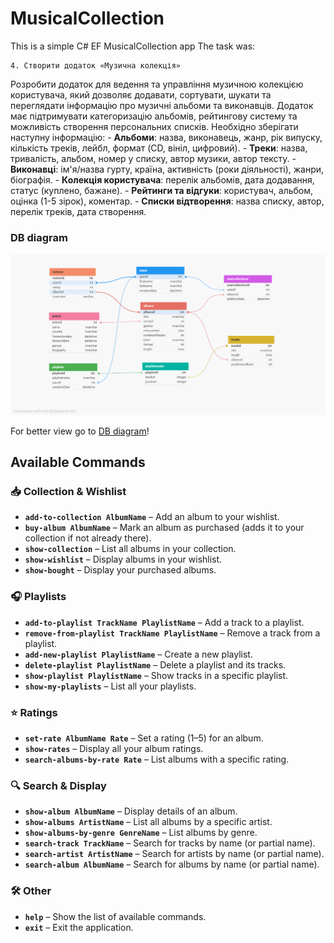 ﻿# MusicalCollection

This is a simple C# EF MusicalCollection app
The task was:

	4. Створити додаток «Музична колекція»
Розробити додаток для ведення та управління музичною колекцією користувача, який
дозволяє додавати, сортувати, шукати та переглядати інформацію про музичні альбоми та
виконавців. Додаток має підтримувати категоризацію альбомів, рейтингову систему та
можливість створення персональних списків.
Необхідно зберігати наступну інформацію:
	- **Альбоми**: назва, виконавець, жанр, рік випуску, кількість треків, лейбл, формат (CD,
вініл, цифровий).
	- **Треки**: назва, тривалість, альбом, номер у списку, автор музики, автор тексту.
	- **Виконавці**: ім'я/назва гурту, країна, активність (роки діяльності), жанри, біографія.
	- **Колекція користувача**: перелік альбомів, дата додавання, статус (куплено, бажане).
	- **Рейтинги та відгуки**: користувач, альбом, оцінка (1-5 зірок), коментар.
	- **Списки відтворення**: назва списку, автор, перелік треків, дата створення.

### DB diagram
![DB diagram](Images/DB-diagram.png)

For better view go to [DB diagram](https://dbdesigner.page.link/GN9LRu7Tjwbm7Zhc8)!

## Available Commands

### 📥 Collection & Wishlist
- **`add-to-collection AlbumName`** – Add an album to your wishlist.
- **`buy-album AlbumName`** – Mark an album as purchased (adds it to your collection if not already there).
- **`show-collection`** – List all albums in your collection.
- **`show-wishlist`** – Display albums in your wishlist.
- **`show-bought`** – Display your purchased albums.

### 🎧 Playlists
- **`add-to-playlist TrackName PlaylistName`** – Add a track to a playlist.
- **`remove-from-playlist TrackName PlaylistName`** – Remove a track from a playlist.
- **`add-new-playlist PlaylistName`** – Create a new playlist.
- **`delete-playlist PlaylistName`** – Delete a playlist and its tracks.
- **`show-playlist PlaylistName`** – Show tracks in a specific playlist.
- **`show-my-playlists`** – List all your playlists.

### ⭐ Ratings
- **`set-rate AlbumName Rate`** – Set a rating (1–5) for an album.
- **`show-rates`** – Display all your album ratings.
- **`search-albums-by-rate Rate`** – List albums with a specific rating.

### 🔍 Search & Display
- **`show-album AlbumName`** – Display details of an album.
- **`show-albums ArtistName`** – List all albums by a specific artist.
- **`show-albums-by-genre GenreName`** – List albums by genre.
- **`search-track TrackName`** – Search for tracks by name (or partial name).
- **`search-artist ArtistName`** – Search for artists by name (or partial name).
- **`search-album AlbumName`** – Search for albums by name (or partial name).

### 🛠️ Other
- **`help`** – Show the list of available commands.
- **`exit`** – Exit the application.

